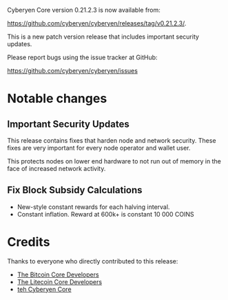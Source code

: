 Cyberyen Core version 0.21.2.3 is now available from:

 <https://github.com/cyberyen/cyberyen/releases/tag/v0.21.2.3/>.

This is a new patch version release that includes important security updates.

Please report bugs using the issue tracker at GitHub:

  <https://github.com/cyberyen/cyberyen/issues>

Notable changes
===============

Important Security Updates
--------------------------

This release contains fixes that harden node and network security. These fixes are very important for every node operator and wallet user.

This protects nodes on lower end hardware to not run out of memory in the face of increased network activity.

Fix Block Subsidy Calculations
---------------

* New-style constant rewards for each halving interval.
* Constant inflation. Reward at 600k+ is constant 10 000 COINS


Credits
=======

Thanks to everyone who directly contributed to this release:

- [The Bitcoin Core Developers](https://github.com/bitcoin/bitcoin/tree/master/doc/release-notes)
- [The Litecoin Core Developers](https://github.com/litecoin-project/litecoin/tree/master/doc/release-notes)
- [teh Cyberyen Core](https://github.com/cyberyen/cyberyen/tree/master/doc/release-notes)
